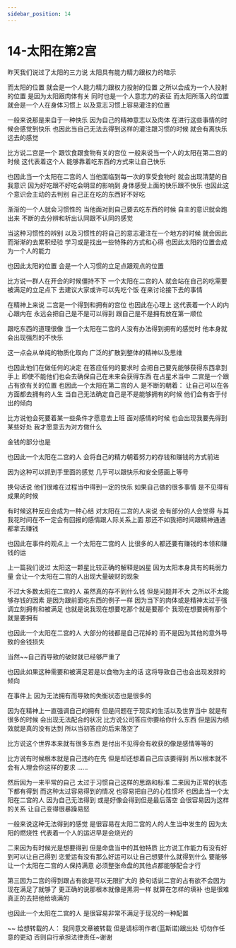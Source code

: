 ```yaml
---
sidebar_position: 14
---
```


# 14-太阳在第2宫
昨天我们说过了太阳的三力说
太阳具有能力精力跟权力的暗示

而太阳的位置
就会是一个人能力精力跟权力投射的位置
之所以会成为一个人投射的位置
是因为太阳跟肉体有关
同时也是一个人意志力的表征
而太阳所落入的位置
就会是一个人在身体习惯上
以及意志习惯上容易灌注的位置

一般来说那是来自于一种快乐
因为自己的精神意志以及肉体
在进行这些事情的时候会感觉到快乐
也因此当自己无法去得到这样的灌注跟习惯的时候
就会有离快乐远去的感觉

比方说二宫是一个
跟饮食跟食物有关的宫位
一般来说当一个人的太阳在第二宫的时候
这代表着这个人
能够靠着吃东西的方式来让自己快乐

也因此当一个太阳在二宫的人
当他面临到每一次的享受食物时
就会出现清楚的自我意识
因为好吃跟不好吃会明显的影响到
身体感受上面的快乐跟不快乐
也因此这个意识会主动的去判别
自己正在吃的东西好不好吃

渐渐的一个人就会习惯性的
当他面对到自己要去吃东西的时候
自主的意识就会跑出来
不断的去分辨和析出认同跟不认同的感觉

当这种习惯性的辨别
以及习惯性的将自己的意志灌注在一个地方的时候
就会因此而渐渐的去累积经验
学习或是找出一些特殊的方式和心得
也因此太阳的位置会成为一个人的能力

也因此太阳的位置
会是一个人习惯的立足点跟观点的位置

比方说一群人在开会的时候僵持不下
一个太阳在二宫的人
就会站在自己的吃需要被满足的立足点下
去建议大家或许可以先吃个饭
在来讨论接下去的事情

在精神上来说
二宫是一个得到和拥有的宫位
也因此在心理上
这代表着一个人的内心跟内在
永远会把自己是不是可以得到
跟自己是不是拥有放在第一顺位

跟吃东西的道理很像
当一个太阳在二宫的人没有办法得到拥有的感觉时
他本身就会出现强烈的不快乐

这一点会从单纯的物质化取向
广泛的扩散到整体的精神以及思维

也因此他们在做任何的决定
在答应任何的要求时
会把自己要先能够获得东西拿到手上
即使不能他们也会去确保自己在未来会获得东西
在占星术当中
二宫是一个跟占有欲有关的位置
也因此一个太阳在第二宫的人
是不断的朝着：
让自己可以在各方面都去拥有的人生
当自己无法确定自己是不是能够拥有的时候
他们会有吝于付出的倾向

比方说他会死要着某一些条件才愿意去上班
面对感情的时候
也会出现我要先得到某些好处
我才愿意去为对方做什么

金钱的部分也是

也因此一个太阳在二宫的人
会将自己的精力朝着努力的存钱和赚钱的方式前进

因为这种可以抓到手里面的感觉
几乎可以跟快乐和安全感画上等号

换句话说
他们很难在过程当中得到一定的快乐
如果自己做的很多事情
是不见得有成果的时候

有时候这种反应会成为一种心结
对太阳在二宫的人来说
会有部分的人会觉得
与其我花时间在不一定会有回报的感情跟人际关系上面
那还不如我把时间跟精神通通都拿去赚钱

也因此在事件的观点上
一个太阳在二宫的人
比很多的人都还要有赚钱的本领和赚钱的运

上一篇我们说过
太阳这一颗星比较正确的解释是凶星
因为太阳本身具有的耗弱力量
会让一个太阳在二宫的人出现大量破财的现象

不过大多数太阳在二宫的人
虽然真的存不到什么钱
但是问题并不大
之所以不太能够存钱的因素
是因为跟前面吃东西的例子一样
因为当下的肉体或是精神太过于强调立刻拥有和被满足
也就是说我现在想要吃那个就是要那个
我现在想要拥有那个就是要拥有

也因此一个太阳在二宫的人
大部分的钱都是自己花掉的
而不是因为其他的意外导致的金钱损失

当然~~自己而导致的破财就已经够严重了

也因此如果这种需要和被满足若是以食物为主的话
这将导致自己也会出现发胖的倾向

在事件上
因为无法拥有而导致的失衡状态也是很多的

因为在精神上一直强调自己的拥有
但是问题在于现实的生活以及世界当中
就是有很多的时候
会出现无法配合的状况
比方说公司答应你要给你什么东西
但是因为绩效就是真的没有达到
所以当初答应的后来落空了

比方说这个世界本来就有很多东西
是付出不见得会有收获的像是感情等等的

比方说有时候根本就是自己违约在先
但是却还想着自己应该要得到
所以根本就不会有人理会你这样的要求
……

然后因为一来平常的自己
太过于习惯自己这样的思路和标准
二来因为正常的状态下都有得到
而这种太过容易得到的情况
也容易把自己的心性惯坏
也因此当一个太阳在二宫的人
因为自己无法得到
或是好像会得到但是最后落空
会很容易因为这样的关系
让自己变得很暴躁易怒

一般来说这种无法得到的感觉
是很容易在太阳二宫的人的人生当中发生的
因为太阳的燃烧性
代表着一个人的运迟早是会烧光的

二来因为有时候光是想要得到
但是命盘当中的其他特质
比方说工作能力有没有好到可以让自己得到
恋爱运有没有那么好运可以让自己想要什么就得到什么
要能够让一个太阳在二宫的人保持满意
必须整张命盘的其他点都能够配合才行

第三因为二宫的得到跟占有欲是可以无限扩大的
换句话说二宫的占有欲不会因为现在满足了就够了
更正确的说那根本就像是黑洞一样
就算在怎样的填补
也是很难真正的去把他给填满的

也因此一个太阳在二宫的人
是很容易非常不满足于现况的一种配置

~~
给想转载的人：
我同意文章被转载
但是请标明作者(蓝斯诺)跟出处
切勿作任意的更动
否则自行承担法律责任~谢谢

 
  